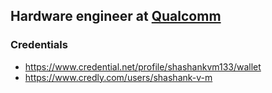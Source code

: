 **Hardware engineer** at [Qualcomm](https://www.qualcomm.com/)  
----
### Credentials 
- https://www.credential.net/profile/shashankvm133/wallet  
- https://www.credly.com/users/shashank-v-m  




